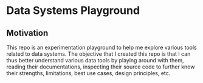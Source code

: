 # Data Systems Playground

## Motivation

This repo is an experimentation playground to help me explore various tools related to data systems. The objective that I created this repo is that I can thus better understand various data tools by playing around with them, reading their documentations, inspecting their source code to further know their strengths, limitations, best use cases, design principles, etc.
